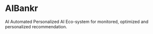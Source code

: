 # AIBankr 

AI Automated Personalized AI Eco-system for monitored, optimized and personalized recommendation.

